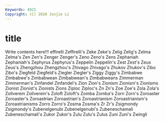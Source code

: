 ```yaml
---
Keywords: 4921
Copyright: (C) 2020 Junjie Li
---
```


# title

Write contents here!!!
effirelli 
Zeffirelli's 
Zeke 
Zeke's 
Zelig
Zelig's 
Zelma 
Zelma's 
Zen 
Zen's 
Zenger 
Zenger's 
Zeno 
Zeno's 
Zens
Zephaniah 
Zephaniah's 
Zephyrus 
Zephyrus's 
Zeppelin 
Zeppelin's 
Zest 
Zest's 
Zeus 
Zeus's
Zhengzhou 
Zhengzhou's 
Zhivago 
Zhivago's 
Zhukov 
Zhukov's 
Zibo 
Zibo's 
Ziegfeld 
Ziegfeld's
Ziegler 
Ziegler's 
Ziggy 
Ziggy's 
Zimbabwe 
Zimbabwe's 
Zimbabwean 
Zimbabwean's 
Zimbabweans 
Zimmerman
Zimmerman's 
Zinfandel 
Zinfandel's 
Zion 
Zion's 
Zionism 
Zionism's 
Zionisms 
Zionist 
Zionist's
Zionists 
Zions 
Ziploc 
Ziploc's 
Zn 
Zn's 
Zoe 
Zoe's 
Zola 
Zola's
Zollverein 
Zollverein's 
Zoloft 
Zoloft's 
Zomba 
Zomba's 
Zorn 
Zorn's 
Zoroaster 
Zoroaster's
Zoroastrian 
Zoroastrian's 
Zoroastrianism 
Zoroastrianism's 
Zoroastrianisms 
Zorro 
Zorro's 
Zosma 
Zosma's 
Zr
Zr's 
Zsigmondy 
Zsigmondy's 
Zubenelgenubi 
Zubenelgenubi's 
Zubeneschamali 
Zubeneschamali's 
Zukor 
Zukor's 
Zulu
Zulu's 
Zulus 
Zuni 
Zuni's 
Zwingli 
